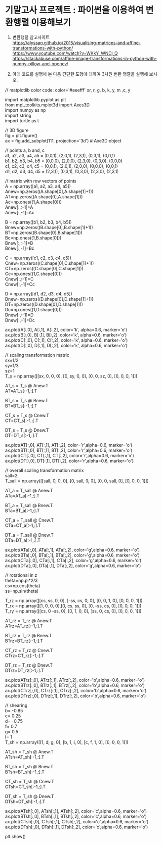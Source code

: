 # 기말고사 프로젝트 : 파이썬을 이용하여 변환행렬 이용해보기

1. 변환행렬 참고사이트 <br>
https://alyssaq.github.io/2015/visualising-matrices-and-affine-transformations-with-python/  <br>
https://www.youtube.com/watch?v=WKkY_WNCj_Q  <br>
https://stackabuse.com/affine-image-transformations-in-python-with-numpy-pillow-and-opencv/  <br>

2. 아래 코드를 실행해 본 다음 간단한 도형에 대하여 3차원 변환 행렬을 실행해 보시오. <br>

// matplotlib color code: color='#eeefff' or, r, g, b, k, y, m ,c, y <br>

import matplotlib.pyplot as plt <br>
from mpl_toolkits.mplot3d import Axes3D <br>
import numpy as np <br>
import string <br>
import turtle as t <br>

// 3D figure <br>
fig = plt.figure() <br>
ax = fig.add_subplot(111, projection='3d') # Axe3D object <br>

// points a, b and, c <br>
a1, a2, a3, a4, a5 = (0,0,1), (2,0,1), (2,3,1), (0,3,1), (0,0,1) <br>
b1, b2, b3, b4, b5 = (0,0,0), (2,0,0), (2,3,0), (0,3,0), (0,0,0) <br>
c1, c2, c3, c4, c5 = (0,0,1), (2,0,1), (2,0,0), (0,0,0), (0,0,1) <br>
d1, d2, d3, d4, d5 = (2,3,1), (0,3,1), (0,3,0), (2,3,0), (2,3,1) <br>

// matrix with row vectors of points <br>
A = np.array([a1, a2, a3, a4, a5]) <br>
Anew=np.zeros((A.shape[0],A.shape[1]+1)) <br>
AT=np.zeros((A.shape[0],A.shape[1])) <br>
Ac=np.ones((1,A.shape[0])) <br>
Anew[:,:-1]=A <br>
Anew[:,-1]=Ac <br>

B = np.array([b1, b2, b3, b4, b5]) <br>
Bnew=np.zeros((B.shape[0],B.shape[1]+1)) <br>
BT=np.zeros((B.shape[0],B.shape[1])) <br>
Bc=np.ones((1,B.shape[0])) <br>
Bnew[:,:-1]=B <br>
Bnew[:,-1]=Bc <br>

C = np.array([c1, c2, c3, c4, c5]) <br>
Cnew=np.zeros((C.shape[0],C.shape[1]+1)) <br>
CT=np.zeros((C.shape[0],C.shape[1])) <br>
Cc=np.ones((1,C.shape[0])) <br>
Cnew[:,:-1]=C <br>
Cnew[:,-1]=Cc <br>

D = np.array([d1, d2, d3, d4, d5]) <br>
Dnew=np.zeros((D.shape[0],D.shape[1]+1)) <br>
DT=np.zeros((D.shape[0],D.shape[1])) <br>
Dc=np.ones((1,D.shape[0])) <br>
Dnew[:,:-1]=D <br>
Dnew[:,-1]=Dc <br>

ax.plot(A[:,0], A[:,1], A[:,2], color='k', alpha=0.6, marker='o') <br>
ax.plot(B[:,0], B[:,1], B[:,2], color='k', alpha=0.6, marker='o') <br>
ax.plot(C[:,0], C[:,1], C[:,2], color='k', alpha=0.6, marker='o') <br>
ax.plot(D[:,0], D[:,1], D[:,2], color='k', alpha=0.6, marker='o') <br>


// scaling transformation matrix <br>
sx=1/2 <br>
sy=1/3 <br>
sz=1 <br>
T_s = np.array([[sx, 0, 0, 0], [0, sy, 0, 0], [0, 0, sz, 0], [0, 0, 0, 1]]) <br>

AT_s = T_s @ Anew.T <br>
AT=AT_s[:-1,:].T <br>

BT_s = T_s @ Bnew.T <br>
BT=BT_s[:-1,:].T <br>

CT_s = T_s @ Cnew.T <br>
CT=CT_s[:-1,:].T <br>

DT_s = T_s @ Dnew.T <br>
DT=DT_s[:-1,:].T <br>


ax.plot(AT[:,0], AT[:,1], AT[:,2], color='r',alpha=0.6, marker='o') <br>
ax.plot(BT[:,0], BT[:,1], BT[:,2], color='r',alpha=0.6, marker='o') <br>
ax.plot(CT[:,0], CT[:,1], CT[:,2], color='r',alpha=0.6, marker='o') <br>
ax.plot(DT[:,0], DT[:,1], DT[:,2], color='r',alpha=0.6, marker='o') <br>


// overall scaling transformation matrix <br>
sall=2 <br>
T_sall = np.array([[sall, 0, 0, 0], [0, sall, 0, 0], [0, 0, sall, 0], [0, 0, 0, 1]]) <br>

AT_a = T_sall @ Anew.T <br>
ATa=AT_a[:-1,:].T <br>

BT_a = T_sall @ Bnew.T <br>
BTa=BT_a[:-1,:].T <br>

CT_a = T_sall @ Cnew.T <br>
CTa=CT_a[:-1,:].T <br>

DT_a = T_sall @ Dnew.T <br>
DTa=DT_a[:-1,:].T <br>


ax.plot(ATa[:,0], ATa[:,1], ATa[:,2], color='g',alpha=0.6, marker='o') <br>
ax.plot(BTa[:,0], BTa[:,1], BTa[:,2], color='g',alpha=0.6, marker='o') <br>
ax.plot(CTa[:,0], CTa[:,1], CTa[:,2], color='g',alpha=0.6, marker='o') <br>
ax.plot(DTa[:,0], DTa[:,1], DTa[:,2], color='g',alpha=0.6, marker='o') <br>


// rotational in z <br>
theta=np.pi*2/3 <br>
cs=np.cos(theta) <br>
ss=np.sin(theta) <br>

T_rz = np.array([[cs, ss, 0, 0], [-ss, cs, 0, 0], [0, 0, 1, 0], [0, 0, 0, 1]]) <br>
T_rx = np.array([[1, 0, 0, 0],[0, cs, ss, 0], [0, -ss, cs, 0], [0, 0, 0, 1]]) <br>
T_ry = np.array([[cs, 0 -ss, 0], [0, 1, 0, 0], [ss, 0, cs, 0], [0, 0, 0, 1]]) <br>

AT_rz = T_rz @ Anew.T <br>
ATrz=AT_rz[:-1,:].T <br>

BT_rz = T_rz @ Bnew.T <br>
BTrz=BT_rz[:-1,:].T <br>

CT_rz = T_rz @ Cnew.T <br>
CTrz=CT_rz[:-1,:].T <br>

DT_rz = T_rz @ Dnew.T <br>
DTrz=DT_rz[:-1,:].T <br>

ax.plot(ATrz[:,0], ATrz[:,1], ATrz[:,2], color='b',alpha=0.6, marker='o') <br>
ax.plot(BTrz[:,0], BTrz[:,1], BTrz[:,2], color='b',alpha=0.6, marker='o') <br>
ax.plot(CTrz[:,0], CTrz[:,1], CTrz[:,2], color='b',alpha=0.6, marker='o') <br>
ax.plot(DTrz[:,0], DTrz[:,1], DTrz[:,2], color='b',alpha=0.6, marker='o') <br>


// shearing <br>
b= -0.85 <br>
c= 0.25 <br>
d= -0.75 <br>
f= 0.7 <br>
g= 0.5 <br>
i= 1 <br>
T_sh = np.array([[1, d, g, 0], [b, 1, i, 0], [c, f, 1, 0], [0, 0, 0, 1]]) <br>

AT_sh = T_sh @ Anew.T <br>
ATsh=AT_sh[:-1,:].T <br>

BT_sh = T_sh @ Bnew.T <br>
BTsh=BT_sh[:-1,:].T <br>

CT_sh = T_sh @ Cnew.T <br>
CTsh=CT_sh[:-1,:].T <br>

DT_sh = T_sh @ Dnew.T <br>
DTsh=DT_sh[:-1,:].T <br>

ax.plot(ATsh[:,0], ATsh[:,1], ATsh[:,2], color='c',alpha=0.6, marker='o') <br>
ax.plot(BTsh[:,0], BTsh[:,1], BTsh[:,2], color='c',alpha=0.6, marker='o') <br>
ax.plot(CTsh[:,0], CTsh[:,1], CTsh[:,2], color='c',alpha=0.6, marker='o') <br>
ax.plot(DTsh[:,0], DTsh[:,1], DTsh[:,2], color='c',alpha=0.6, marker='o') <br>

plt.show() 
